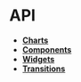 # API

* **[Charts](/api/charts.html)**
* **[Components](/api/components.html)**
* **[Widgets](/api/widgets.html)**
* **[Transitions](/api/transitions.html)**